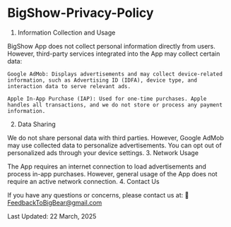 # BigShow-Privacy-Policy

1. Information Collection and Usage

BigShow App does not collect personal information directly from users. However, third-party services integrated into the App may collect certain data:

    Google AdMob: Displays advertisements and may collect device-related information, such as Advertising ID (IDFA), device type, and interaction data to serve relevant ads.

    Apple In-App Purchase (IAP): Used for one-time purchases. Apple handles all transactions, and we do not store or process any payment information.

2. Data Sharing

We do not share personal data with third parties. However, Google AdMob may use collected data to personalize advertisements. You can opt out of personalized ads through your device settings.
3. Network Usage

The App requires an internet connection to load advertisements and process in-app purchases. However, general usage of the App does not require an active network connection.
4. Contact Us

If you have any questions or concerns, please contact us at:
📧 FeedbackToBigBear@gmail.com

Last Updated: 22 March, 2025
